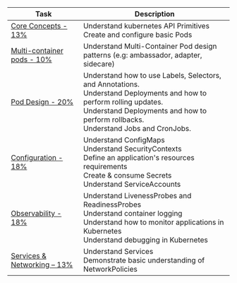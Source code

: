 | Task                  |  Description                                                                                    |
|-----------------------|-------------------------------------------------------------------------------------------------|
|[Core Concepts - 13%](https://github.com/rohitsardesai50/ckad-prep/blob/master/core-concepts.md) | Understand kubernetes API Primitives<br>Create and configure basic Pods |
|[Multi-container pods - 10%](https://github.com/rohitsardesai50/ckad-prep/blob/master/multi-container-pods.md) | Understand Multi-Container Pod design patterns (e.g: ambassador, adapter, sidecare) |
|[Pod Design - 20%](https://github.com/rohitsardesai50/ckad-prep/blob/master/pod-design.md) | Understand how to use Labels, Selectors, and Annotations.<br> Understand Deployments and how to perform rolling updates.<br>Understand Deployments and how to perform rollbacks.<br>Understand Jobs and CronJobs. |
|[Configuration - 18%](https://github.com/rohitsardesai50/ckad-prep/blob/master/configuration.md) | Understand ConfigMaps <br> Understand SecurityContexts <br>Define an application's resources requirements<br>Create & consume Secrets<br>Understand ServiceAccounts |
|[Observability - 18%](https://github.com/rohitsardesai50/ckad-prep/blob/master/observability.md)|Understand LivenessProbes and ReadinessProbes <br>Understand container logging <br>Understand how to monitor applications in Kubernetes<br>Understand debugging in Kubernetes|
|[Services & Networking – 13%](https://github.com/rohitsardesai50/ckad-prep/blob/master/services-networking.md)| Understand Services <br>Demonstrate basic understanding of NetworkPolicies|
